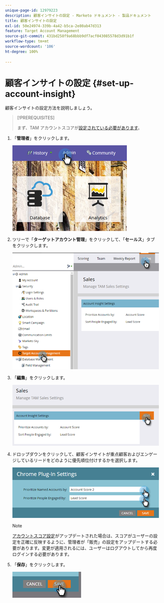 ```yaml
---
unique-page-id: 12979223
description: 顧客インサイトの設定 - Marketo ドキュメント - 製品ドキュメント
title: 顧客インサイトの設定
exl-id: 50e24974-339b-4a42-b5ca-2e80ab47d313
feature: Target Account Management
source-git-commit: 431bd258f9a68bbb9df7acf043085578d3d91b1f
workflow-type: tm+mt
source-wordcount: '106'
ht-degree: 100%

---
```


# 顧客インサイトの設定 {#set-up-account-insight}

顧客インサイトの設定方法を説明しましょう。

>[!PREREQUISITES]
>
>まず、TAM アカウントスコアが[設定されている必要があります](/help/marketo/product-docs/target-account-management/setup-tam/account-score.md)。

1. 「**管理者**」をクリックします。

   ![](assets/admin-1.png)

1. ツリーで「**ターゲットアカウント管理**」をクリックして、「**セールス**」タブをクリックします。

   ![](assets/set-up-account-insight-2.png)

1. 「**編集**」をクリックします。

   ![](assets/set-up-account-insight-3.png)

1. ドロップダウンをクリックして、顧客インサイトが重点顧客およびエンゲージしているリードをどのように優先順位付けするかを選択します。

   ![](assets/four-4.png)

   >[!NOTE]
   >
   >[アカウントスコア設定](/help/marketo/product-docs/target-account-management/setup-tam/account-score.md)がアップデートされた場合は、スコアがユーザーの設定を正確に反映するように、管理者が「販売」の設定をアップデートする必要があります。変更が適用されるには、ユーザーはログアウトしてから再度ログインする必要があります。

1. 「**保存**」をクリックします。

   ![](assets/five-4.png)
